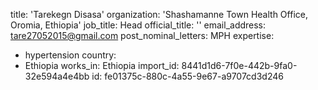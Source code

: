 title: 'Tarekegn Disasa'
organization: 'Shashamanne Town Health Office, Oromia, Ethiopia'
job_title: Head
official_title: ''
email_address: tare27052015@gmail.com
post_nominal_letters: MPH
expertise:
  - hypertension
country:
  - Ethiopia
works_in: Ethiopia
import_id: 8441d1d6-7f0e-442b-9fa0-32e594a4e4bb
id: fe01375c-880c-4a55-9e67-a9707cd3d246
